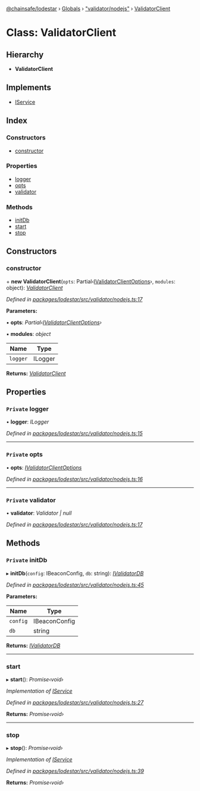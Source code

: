 [@chainsafe/lodestar](../README.md) › [Globals](../globals.md) › ["validator/nodejs"](../modules/_validator_nodejs_.md) › [ValidatorClient](_validator_nodejs_.validatorclient.md)

# Class: ValidatorClient

## Hierarchy

* **ValidatorClient**

## Implements

* [IService](../interfaces/_node_nodejs_.iservice.md)

## Index

### Constructors

* [constructor](_validator_nodejs_.validatorclient.md#constructor)

### Properties

* [logger](_validator_nodejs_.validatorclient.md#private-logger)
* [opts](_validator_nodejs_.validatorclient.md#private-opts)
* [validator](_validator_nodejs_.validatorclient.md#private-validator)

### Methods

* [initDb](_validator_nodejs_.validatorclient.md#private-initdb)
* [start](_validator_nodejs_.validatorclient.md#start)
* [stop](_validator_nodejs_.validatorclient.md#stop)

## Constructors

###  constructor

\+ **new ValidatorClient**(`opts`: Partial‹[IValidatorClientOptions](../interfaces/_validator_options_.ivalidatorclientoptions.md)›, `modules`: object): *[ValidatorClient](_validator_nodejs_.validatorclient.md)*

*Defined in [packages/lodestar/src/validator/nodejs.ts:17](https://github.com/ChainSafe/lodestar/blob/9711bce31/packages/lodestar/src/validator/nodejs.ts#L17)*

**Parameters:**

▪ **opts**: *Partial‹[IValidatorClientOptions](../interfaces/_validator_options_.ivalidatorclientoptions.md)›*

▪ **modules**: *object*

Name | Type |
------ | ------ |
`logger` | ILogger |

**Returns:** *[ValidatorClient](_validator_nodejs_.validatorclient.md)*

## Properties

### `Private` logger

• **logger**: *ILogger*

*Defined in [packages/lodestar/src/validator/nodejs.ts:15](https://github.com/ChainSafe/lodestar/blob/9711bce31/packages/lodestar/src/validator/nodejs.ts#L15)*

___

### `Private` opts

• **opts**: *[IValidatorClientOptions](../interfaces/_validator_options_.ivalidatorclientoptions.md)*

*Defined in [packages/lodestar/src/validator/nodejs.ts:16](https://github.com/ChainSafe/lodestar/blob/9711bce31/packages/lodestar/src/validator/nodejs.ts#L16)*

___

### `Private` validator

• **validator**: *Validator | null*

*Defined in [packages/lodestar/src/validator/nodejs.ts:17](https://github.com/ChainSafe/lodestar/blob/9711bce31/packages/lodestar/src/validator/nodejs.ts#L17)*

## Methods

### `Private` initDb

▸ **initDb**(`config`: IBeaconConfig, `db`: string): *[IValidatorDB](../interfaces/_db_api_validator_interface_.ivalidatordb.md)*

*Defined in [packages/lodestar/src/validator/nodejs.ts:45](https://github.com/ChainSafe/lodestar/blob/9711bce31/packages/lodestar/src/validator/nodejs.ts#L45)*

**Parameters:**

Name | Type |
------ | ------ |
`config` | IBeaconConfig |
`db` | string |

**Returns:** *[IValidatorDB](../interfaces/_db_api_validator_interface_.ivalidatordb.md)*

___

###  start

▸ **start**(): *Promise‹void›*

*Implementation of [IService](../interfaces/_node_nodejs_.iservice.md)*

*Defined in [packages/lodestar/src/validator/nodejs.ts:27](https://github.com/ChainSafe/lodestar/blob/9711bce31/packages/lodestar/src/validator/nodejs.ts#L27)*

**Returns:** *Promise‹void›*

___

###  stop

▸ **stop**(): *Promise‹void›*

*Implementation of [IService](../interfaces/_node_nodejs_.iservice.md)*

*Defined in [packages/lodestar/src/validator/nodejs.ts:39](https://github.com/ChainSafe/lodestar/blob/9711bce31/packages/lodestar/src/validator/nodejs.ts#L39)*

**Returns:** *Promise‹void›*
